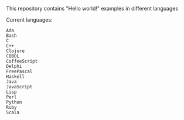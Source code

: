 This repository contains "Hello world!" examples in different languages

Current languages:

    Ada
    Bash
    C
    C++
    Clojure
    COBOL
    CoffeeScript
    Delphi
    FreePascal
    Haskell
    Java
    JavaScript
    Lisp
    Perl
    Python
    Ruby
    Scala